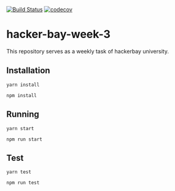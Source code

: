 [![Build Status](https://travis-ci.org/Tolsee/hacker-bay-week-6.svg?branch=master)](https://travis-ci.org/Tolsee/hacker-bay-week-6)  [![codecov](https://codecov.io/gh/Tolsee/hacker-bay-week-6/branch/master/graph/badge.svg)](https://codecov.io/gh/Tolsee/hacker-bay-week-6)
# hacker-bay-week-3
This repository serves as a weekly task of hackerbay university.

## Installation

`yarn install`

`npm install`

## Running

`yarn start`

`npm run start`

## Test

`yarn test`

`npm run test`
